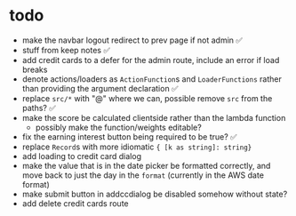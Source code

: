 # todo
- make the navbar logout redirect to prev page if not admin ✅
- stuff from keep notes ✅
- add credit cards to a defer for the admin route, include an error if load breaks
- denote actions/loaders as `ActionFunction`s and `LoaderFunctions` rather than providing the argument declaration ✅
- replace `src/*` with "@" where we can, possible remove `src` from the paths? ✅
- make the score be calculated clientside rather than the lambda function
  - possibly make the function/weights editable?
- fix the earning interest button being required to be true? ✅
- replace `Record`s with more idiomatic `{ [k as string]: string}`
- add loading to credit card dialog
- make the value that is in the date picker be formatted correctly, and move back to just the day in the `format` (currently in the AWS date format)
- make submit button in addccdialog be disabled somehow without state?
- add delete credit cards route